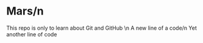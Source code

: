 # Mars/n
This repo is only to learn about Git and GitHub \n
A new line of a code/n 
Yet another line of code
